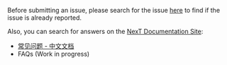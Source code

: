 Before submitting an issue, please search for the issue [here](https://github.com/iissnan/hexo-theme-next/issues?utf8=%E2%9C%93&q=) to find if the issue is already reported.

Also, you can search for answers on the [NexT Documentation Site](http://theme-next.iissnan.com/):

- [常见问题 - 中文文档](http://theme-next.iissnan.com/faqs.html)
- FAQs (Work in progress)
